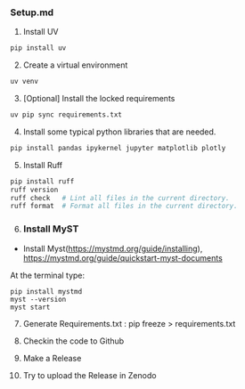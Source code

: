 ### Setup.md

1. Install UV
```bash
pip install uv
```
2. Create a virtual environment
```bash
uv venv
```
3. [Optional] Install the locked requirements
 ```bash
uv pip sync requirements.txt
```      
4. Install some typical python libraries that are needed.
 ```bash
 pip install pandas ipykernel jupyter matplotlib plotly
```
5. Install Ruff
```bash
pip install ruff
ruff version
ruff check   # Lint all files in the current directory.
ruff format  # Format all files in the current directory.
```
6. ### Install MyST
* Install Myst(https://mystmd.org/guide/installing), https://mystmd.org/guide/quickstart-myst-documents

At the terminal type:  
```
pip install mystmd
myst --version
myst start
``` 

7. Generate Requirements.txt : pip freeze > requirements.txt

8. Checkin the code to Github
9. Make a Release
10. Try to upload the Release in Zenodo

